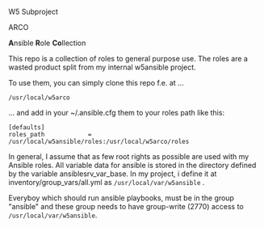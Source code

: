W5 Subproject

ARCO

**A**nsible **R**ole **Co**llection

This repo is a collection of roles to general purpose use. The roles
are a wasted product split from my internal w5ansible project.

To use them, you can simply clone this repo f.e. at ...
```
/usr/local/w5arco
```
... and add in your ~/.ansible.cfg them to your roles path like this:
```
[defaults]
roles_path            = /usr/local/w5ansible/roles:/usr/local/w5arco/roles
```

In general, I assume that as few root rights as possible are used with 
my Ansible roles. All variable data for ansible is stored in the 
directory defined by the variable ansiblesrv_var_base.
In my project, i define it at inventory/group_vars/all.yml as 
`/usr/local/var/w5ansible` .

Everyboy which should run ansible playbooks, must be in the group "ansible"
and these group needs to have group-write (2770) access to 
`/usr/local/var/w5ansible`.

